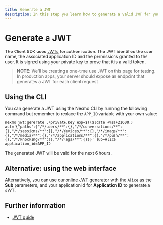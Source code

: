 ```yaml
---
title: Generate a JWT
description: In this step you learn how to generate a valid JWT for your Client SDK Application.
---
```


# Generate a JWT

The Client SDK uses [JWTs](/concepts/guides/authentication#json-web-tokens-jwt) for authentication. The JWT identifies the user name, the associated application ID and the permissions granted to the user. It is signed using your private key to prove that it is a valid token.

> **NOTE**: We'll be creating a one-time use JWT on this page for testing. In production apps, your server should expose an endpoint that generates a JWT for each client request.

## Using the CLI

You can generate a JWT using the Nexmo CLI by running the following command but remember to replace the `APP_ID` variable with your own value:

``` shell
nexmo jwt:generate ./private.key exp=$(($(date +%s)+21600)) acl='{"paths":{"/*/users/**":{},"/*/conversations/**":{},"/*/sessions/**":{},"/*/devices/**":{},"/*/image/**":{},"/*/media/**":{},"/*/applications/**":{},"/*/push/**":{},"/*/knocking/**":{},"/*/legs/**":{}}}' sub=Alice application_id=APP_ID
```

The generated JWT will be valid for the next 6 hours.

## Alternative: using the web interface

Alternatively, you can use our <a href="/jwt" target="_blank">online JWT generator</a> with the `Alice` as the **Sub** parameters, and your application id for **Application ID** to generate a JWT.

## Further information

* [JWT guide](/concepts/guides/authentication#json-web-tokens-jwt)
